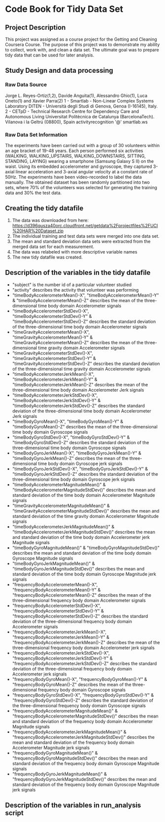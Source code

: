 # Code Book for Tidy Data Set
## Project Description
This project was assigned as a course project for the Getting and Cleaning Coursera Course. The purpose of this project was to demonstrate my ability to collect, work with, and clean a data set. The ultimate goal was to prepare tidy data that can be used for later analysis.  

## Study Design and data processing 
### Raw Data Source 
Jorge L. Reyes-Ortiz(1,2), Davide Anguita(1), Alessandro Ghio(1), Luca Oneto(1) and Xavier Parra(2)
1 - Smartlab - Non-Linear Complex Systems Laboratory
DITEN - Università degli Studi di Genova, Genoa (I-16145), Italy. 
2 - CETpD - Technical Research Centre for Dependency Care and Autonomous Living
Universitat Politècnica de Catalunya (BarcelonaTech). Vilanova i la Geltrú (08800), Spain
activityrecognition '@' smartlab.ws

### Raw Data Set Information
The experiments have been carried out with a group of 30 volunteers within an age bracket of 19-48 years. Each person performed six activities (WALKING, WALKING_UPSTAIRS, WALKING_DOWNSTAIRS, SITTING, STANDING, LAYING) wearing a smartphone (Samsung Galaxy S II) on the waist. Using its embedded accelerometer and gyroscope, they captured 3-axial linear acceleration and 3-axial angular velocity at a constant rate of 50Hz. The experiments have been video-recorded to label the data manually. The obtained dataset has been randomly partitioned into two sets, where 70% of the volunteers was selected for generating the training data and 30% the test data. 

## Creating the tidy datafile
1) The data was downloaded from here: https://d396qusza40orc.cloudfront.net/getdata%2Fprojectfiles%2FUCI%20HAR%20Dataset.zip
2) The individual training and test data sets were merged into one data set. 
3) The mean and standard deviation data sets were extracted from the merged data set for each measurement. 
4) The data was relabeled with more descriptive variable names
5) The new tidy datafile was created. 

## Description of the variables in the tidy datafile 
- "subject" is the number id of a particular volunteer studied
- "activity" describes the activity that volunteer was performing 
- "timeBodyAccelerometerMean()-X", "timeBodyAccelerometerMean()-Y" & "timeBodyAccelerometerMean()-Z" describes the mean of the three-dimensional time body domain Accelerometer signals 
- "timeBodyAccelerometerStdDev()-X", "timeBodyAccelerometerStdDev()-Y" & "timeBodyAccelerometerStdDev()-Z" describes the standard deviation of the three-dimensional time body domain Accelerometer signals 
- "timeGravityAccelerometerMean()-X", "timeGravityAccelerometerMean()-Y" & "timeGravityAccelerometerMean()-Z" describes the mean of the three-dimensional time gravity domain Accelerometer signals
- "timeGravityAccelerometerStdDev()-X", "timeGravityAccelerometerStdDev()-Y" & "timeGravityAccelerometerStdDev()-Z" describes the standard deviation of the three-dimensional time gravity domain Accelerometer signals
- "timeBodyAccelerometerJerkMean()-X", "timeBodyAccelerometerJerkMean()-Y" & "timeBodyAccelerometerJerkMean()-Z" describes the mean of the three-dimensional time body domain Accelerometer Jerk signals
- "timeBodyAccelerometerJerkStdDev()-X", "timeBodyAccelerometerJerkStdDev()-Y" & "timeBodyAccelerometerJerkStdDev()-Z" describes the standard deviation of the three-dimensional time body domain Accelerometer Jerk signals
- "timeBodyGyroMean()-X", "timeBodyGyroMean()-Y" & "timeBodyGyroMean()-Z" describes the mean of the three-dimensional time body domain Gyroscope signals 
- "timeBodyGyroStdDev()-X", "timeBodyGyroStdDev()-Y" & "timeBodyGyroStdDev()-Z" describes the standard deviation of the three-dimensional time body domain Gyroscope signals 
- "timeBodyGyroJerkMean()-X", "timeBodyGyroJerkMean()-Y" & "timeBodyGyroJerkMean()-Z" describes the mean of the three-dimensional time body domain Gyroscope jerk signals
- "timeBodyGyroJerkStdDev()-X", "timeBodyGyroJerkStdDev()-Y" & "timeBodyGyroJerkStdDev()-Z" describes the standard deviation of the three-dimensional time body domain Gyroscope jerk signals
- "timeBodyAccelerometerMagnitudeMean()" & "timeBodyAccelerometerMagnitudeStdDev()" describes the mean and standard deviation of the time body domain Accelerometer Magnitude signals 
- "timeGravityAccelerometerMagnitudeMean()" & "timeGravityAccelerometerMagnitudeStdDev()" describes the mean and standard deviation of the time gravity domain Accelerometer Magnitude signals 
- "timeBodyAccelerometerJerkMagnitudeMean()" & "timeBodyAccelerometerJerkMagnitudeStdDev()" describes the mean and standard deviation of the time body domain Accelerometer jerk Magnitude signals 
- "timeBodyGyroMagnitudeMean()" & "timeBodyGyroMagnitudeStdDev()" describes the mean and standard deviation of the time body domain Gyroscope Magnitude signals
- "timeBodyGyroJerkMagnitudeMean()" & "timeBodyGyroJerkMagnitudeStdDev()" describes the mean and standard deviation of the time body domain Gyroscope Magnitude jerk signals
- "frequencyBodyAccelerometerMean()-X", "frequencyBodyAccelerometerMean()-Y" & "frequencyBodyAccelerometerMean()-Z" describes the mean of the three-dimensional frequency body domain Accelerometer signals
- "frequencyBodyAccelerometerStdDev()-X", "frequencyBodyAccelerometerStdDev()-Y" & "frequencyBodyAccelerometerStdDev()-Z" describes the standard deviation of the three-dimensional frequency body domain Accelerometer signals
- "frequencyBodyAccelerometerJerkMean()-X", "frequencyBodyAccelerometerJerkMean()-Y" & "frequencyBodyAccelerometerJerkMean()-Z" describes the mean of the three-dimensional frequency body domain Accelerometer jerk signals
- "frequencyBodyAccelerometerJerkStdDev()-X", "frequencyBodyAccelerometerJerkStdDev()-Y" & "frequencyBodyAccelerometerJerkStdDev()-Z" describes the standard deviation of the three-dimensional frequency body domain Accelerometer jerk signals 
- "frequencyBodyGyroMean()-X", "frequencyBodyGyroMean()-Y" & "frequencyBodyGyroMean()-Z" describes the mean of the three-dimensional frequency body domain Gyroscope signals
- "frequencyBodyGyroStdDev()-X", "frequencyBodyGyroStdDev()-Y" & "frequencyBodyGyroStdDev()-Z" describes the standard deviation of the three-dimensional frequency body domain Gyroscope signals 
- "frequencyBodyAccelerometerMagnitudeMean()" & "frequencyBodyAccelerometerMagnitudeStdDev()" describes the mean and standard deviation of the frequency body domain Accelerometer Magnitude signals
- "frequencyBodyAccelerometerJerkMagnitudeMean()" & "frequencyBodyAccelerometerJerkMagnitudeStdDev()" describes the mean and standard deviation of the frequency body domain Accelerometer Magnitude jerk signals
- "frequencyBodyGyroMagnitudeMean()" & "frequencyBodyGyroMagnitudeStdDev()" describes the mean and standard deviation of the frequency body domain Gyroscope Magnitude signals
- "frequencyBodyGyroJerkMagnitudeMean()" & "frequencyBodyGyroJerkMagnitudeStdDev()" describes the mean and standard deviation of the frequency body domain Gyroscope Magnitude jerk signals

## Description of the variables in run_analysis script
